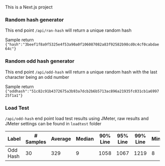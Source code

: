 This is a Next.js project

### Random hash generator

This end point `/api/ran-hash` will return a unique random hash

Sample return
`{"hash":"3beef1f8a9f5325e4f53a90a0f106087082a83f92582b98cd0c4cf0cabdae64c"}`

### Random odd hash generator

This end point `/api/odd-hash` will return a unique random hash with the last character being an odd number

Sample return
`{"oddhash":"51c82c91b4372675a3b93a7dcb2b6b5713ac896a21935fc031cb1a699725f1a1"}`

### Load Test

`/api/odd-hash` end point load test results using JMeter, raw results and JMeter settings can be found in `loadtest` folder

| Label | # Samples	| Average |	Median | 90% Line | 95% Line | 99% Line | Min | Max | Error % | Throughput | Received KB/sec | Sent KB/sec |
| --- | --- | --- | --- | --- | --- | --- | --- | --- | --- | --- | --- | --- |
| Odd Hash | 30 | 329 | 9 | 1058 | 1067 | 1219 | 8 | 1219 | 0.00% | 3.03122 | 0.91 | 0.38 |